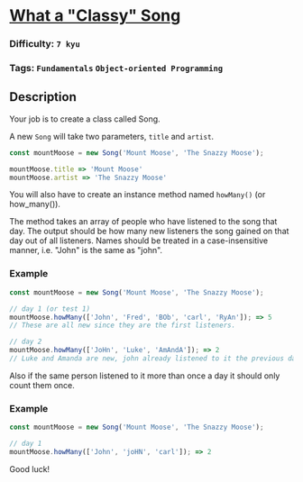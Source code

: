 # [What a "Classy" Song](https://www.codewars.com/kata/6089c7992df556001253ba7d)

### Difficulty: `7 kyu`

### Tags: `Fundamentals` `Object-oriented Programming`

## Description

Your job is to create a class called Song.

A new `Song` will take two parameters, `title` and `artist`.

```js
const mountMoose = new Song('Mount Moose', 'The Snazzy Moose');

mountMoose.title => 'Mount Moose'
mountMoose.artist => 'The Snazzy Moose'
```

You will also have to create an instance method named `howMany()` (or how_many()).

The method takes an array of people who have listened to the song that day. The output should be how many new listeners the song gained on that day out of all listeners. Names should be treated in a case-insensitive manner, i.e. "John" is the same as "john".

### Example

```js
const mountMoose = new Song('Mount Moose', 'The Snazzy Moose');

// day 1 (or test 1)
mountMoose.howMany(['John', 'Fred', 'BOb', 'carl', 'RyAn']); => 5
// These are all new since they are the first listeners.

// day 2
mountMoose.howMany(['JoHn', 'Luke', 'AmAndA']); => 2
// Luke and Amanda are new, john already listened to it the previous day
```

Also if the same person listened to it more than once a day it should only count them once.

### Example

```js
const mountMoose = new Song('Mount Moose', 'The Snazzy Moose');

// day 1
mountMoose.howMany(['John', 'joHN', 'carl']); => 2
```

Good luck!

